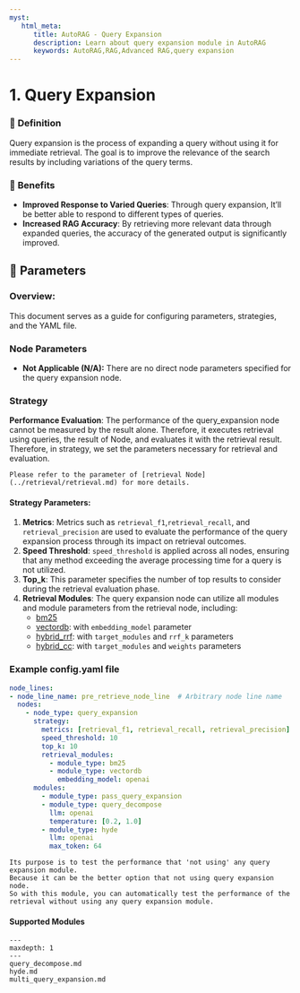 ```yaml
---
myst:
   html_meta:
      title: AutoRAG - Query Expansion
      description: Learn about query expansion module in AutoRAG 
      keywords: AutoRAG,RAG,Advanced RAG,query expansion
---
```

# **1. Query Expansion**

### 🔎 **Definition**
Query expansion is the process of expanding a query without using it for immediate retrieval.
The goal is to improve the relevance of the search results by including variations of the query terms.


### 🤸 **Benefits**

- **Improved Response to Varied Queries**: Through query expansion, It’ll be better able to respond to different types of queries.
- **Increased RAG Accuracy**: By retrieving more relevant data through expanded queries, the accuracy of the generated output is significantly improved.

## 🔢 **Parameters**
### **Overview**:
This document serves as a guide for configuring parameters, strategies, and the YAML file. 
### **Node Parameters**
- **Not Applicable (N/A):** There are no direct node parameters specified for the query expansion node.
### **Strategy**
**Performance Evaluation**: The performance of the query_expansion node cannot be measured by the result alone. Therefore, it executes retrieval using queries, the result of Node, and evaluates it with the retrieval result.
Therefore, in strategy, we set the parameters necessary for retrieval and evaluation.
```{tip}
Please refer to the parameter of [retrieval Node](../retrieval/retrieval.md) for more details.
```

#### **Strategy Parameters**:

1. **Metrics**: Metrics such as `retrieval_f1`,`retrieval_recall`, and `retrieval_precision` are used to evaluate the performance of the query expansion process through its impact on retrieval outcomes.
2. **Speed Threshold**: `speed_threshold` is applied across all nodes, ensuring that any method exceeding the average processing time for a query is not utilized.
3. **Top_k**: This parameter specifies the number of top results to consider during the retrieval evaluation phase.
4. **Retrieval Modules**: The query expansion node can utilize all modules and module parameters from the retrieval node, including:
    - [bm25](../retrieval/bm25.md)
    - [vectordb](../retrieval/vectordb.md): with `embedding_model` parameter
    - [hybrid_rrf](../retrieval/hybrid_rrf.md): with `target_modules` and `rrf_k` parameters
    - [hybrid_cc](../retrieval/hybrid_cc.md): with `target_modules` and `weights` parameters

### Example config.yaml file
```yaml
node_lines:
- node_line_name: pre_retrieve_node_line  # Arbitrary node line name
  nodes:
    - node_type: query_expansion
      strategy:
        metrics: [retrieval_f1, retrieval_recall, retrieval_precision]
        speed_threshold: 10
        top_k: 10
        retrieval_modules:
          - module_type: bm25
          - module_type: vectordb
            embedding_model: openai
      modules:
        - module_type: pass_query_expansion
        - module_type: query_decompose
          llm: openai
          temperature: [0.2, 1.0]
        - module_type: hyde
          llm: openai
          max_token: 64
```

```{admonition} What is pass_query_expansion?
Its purpose is to test the performance that 'not using' any query expansion module.
Because it can be the better option that not using query expansion node.
So with this module, you can automatically test the performance of the retrieval without using any query expansion module.
```

#### Supported Modules

```{toctree}
---
maxdepth: 1
---
query_decompose.md
hyde.md
multi_query_expansion.md
```